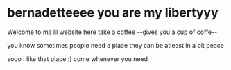 # bernadetteeee you are my libertyyy

Welcome to ma lil website here take a coffee --gives you a cup of coffe--

you know sometimes people
need a place 
they can be 
atleast in a bit peace

sooo I like that place :) 
come whenever you need


